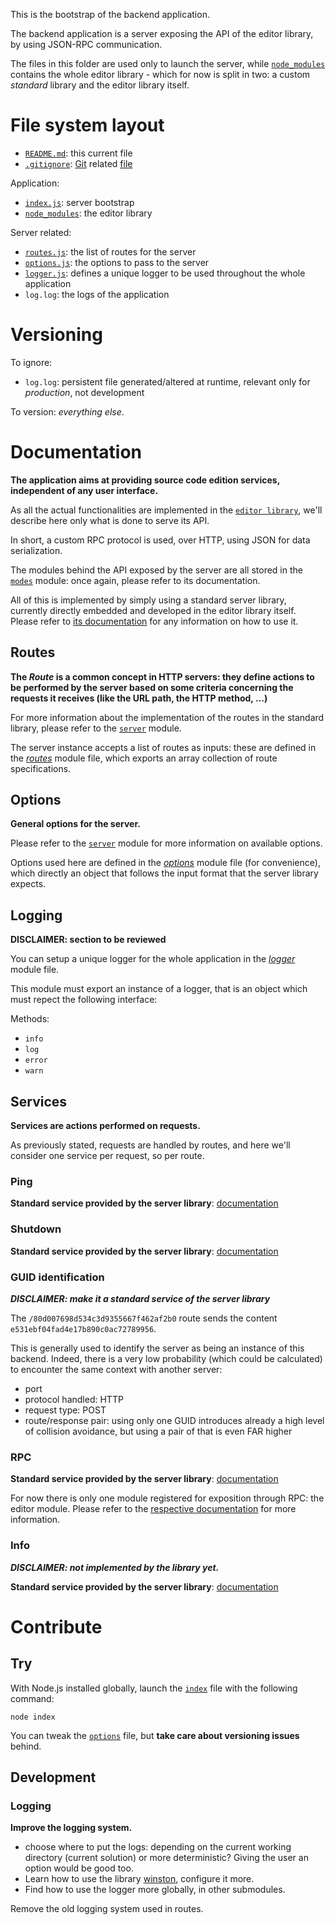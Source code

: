 This is the bootstrap of the backend application.

The backend application is a server exposing the API of the editor library, by using JSON-RPC communication.

The files in this folder are used only to launch the server, while [`node_modules`](./node_modules) contains the whole editor library - which for now is split in two: a custom _standard_ library and the editor library itself.

# File system layout

* [`README.md`](./README.md): this current file
* [`.gitignore`](./.gitignore): [Git](http://git-scm.com/) related [file](http://git-scm.com/docs/gitignore)

Application:

* [`index.js`](./index.js): server bootstrap
* [`node_modules`](./node_modules): the editor library

Server related:

* [`routes.js`](./routes.js): the list of routes for the server
* [`options.js`](./options.js): the options to pass to the server
* [`logger.js`](./logger.js): defines a unique logger to be used throughout the whole application
* `log.log`: the logs of the application

# Versioning

To ignore:

* `log.log`: persistent file generated/altered at runtime, relevant only for _production_, not development

To version: _everything else_.

# Documentation

__The application aims at providing source code edition services, independent of any user interface.__

As all the actual functionalities are implemented in the [`editor library`](./node_modules), we'll describe here only what is done to serve its API.

In short, a custom RPC protocol is used, over HTTP, using JSON for data serialization.

The modules behind the API exposed by the server are all stored in the [`modes`](/ultimate-poc/resources/app/node_modules/modes) module: once again, please refer to its documentation.

All of this is implemented by simply using a standard server library, currently directly embedded and developed in the editor library itself. Please refer to [its documentation](/ultimate-poc/resources/app/node_modules/std/server/README.md) for any information on how to use it.

## Routes

__The _Route_ is a common concept in HTTP servers: they define actions to be performed by the server based on some criteria concerning the requests it receives (like the URL path, the HTTP method, ...)__

For more information about the implementation of the routes in the standard library, please refer to the [`server`](/ultimate-poc/resources/app/node_modules/std/server) module.

The server instance accepts a list of routes as inputs: these are defined in the [_routes_](./routes.js) module file, which exports an array collection of route specifications.

## Options

__General options for the server.__

Please refer to the [`server`](/ultimate-poc/resources/app/node_modules/std/server) module for more information on available options.

Options used here are defined in the [_options_](./options.js) module file (for convenience), which directly an object that follows the input format that the server library expects.

## Logging

__DISCLAIMER: section to be reviewed__

You can setup a unique logger for the whole application in the [_logger_](./logger.js) module file.

This module must export an instance of a logger, that is an object which must repect the following interface:

Methods:

* `info`
* `log`
* `error`
* `warn`

## Services

__Services are actions performed on requests.__

As previously stated, requests are handled by routes, and here we'll consider one service per request, so per route.

### Ping

__Standard service provided by the server library__: [documentation](/ultimate-poc/resources/app/node_modules/std/server#ping)

### Shutdown

__Standard service provided by the server library__: [documentation](/ultimate-poc/resources/app/node_modules/std/server#shutdown)

### GUID identification

___DISCLAIMER: make it a standard service of the server library___

The `/80d007698d534c3d9355667f462af2b0` route sends the content `e531ebf04fad4e17b890c0ac72789956`.

This is generally used to identify the server as being an instance of this backend. Indeed, there is a very low probability (which could be calculated) to encounter the same context with another server:

* port
* protocol handled: HTTP
* request type: POST
* route/response pair: using only one GUID introduces already a high level of collision avoidance, but using a pair of that is even FAR higher


### RPC

__Standard service provided by the server library__: [documentation](/ultimate-poc/resources/app/node_modules/std/server#rpc)

For now there is only one module registered for exposition through RPC: the editor module. Please refer to the [respective documentation](/ultimate-poc/resources/app/node_modules/modes) for more information.

### Info

___DISCLAIMER: not implemented by the library yet.___

__Standard service provided by the server library__: [documentation](/ultimate-poc/resources/app/node_modules/std/server#info)

# Contribute

## Try

With Node.js installed globally, launch the [`index`](./index.js) file with the following command:

```dos
node index
```

You can tweak the [`options`](./options.js) file, but __take care about versioning issues__ behind.

## Development

### Logging

__Improve the logging system.__

* choose where to put the logs: depending on the current working directory (current solution) or more deterministic? Giving the user an option would be good too.
* Learn how to use the library [winston](https://github.com/flatiron/winston), configure it more.
* Find how to use the logger more globally, in other submodules.

Remove the old logging system used in routes.
